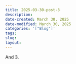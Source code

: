 ```yaml
---
title: 2025-03-30-post-3
description: 
date-created: March 30, 2025
date-modified: March 30, 2025
categories: '["Blog"]'
tags: 
slug: 
layout:
---
```


And 3.
